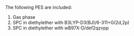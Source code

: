 The following PES are included: 

1. Gas phase
2. SPC in diethylether with B3LYP-D3(BJ)/6-311+G(2d,2p) 
3. SPC in diethylether with wB97X-D/def2qzvpp
